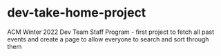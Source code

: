 # dev-take-home-project
ACM Winter 2022 Dev Team Staff Program - first project to fetch all past events and create a page to allow everyone to search and sort through them
